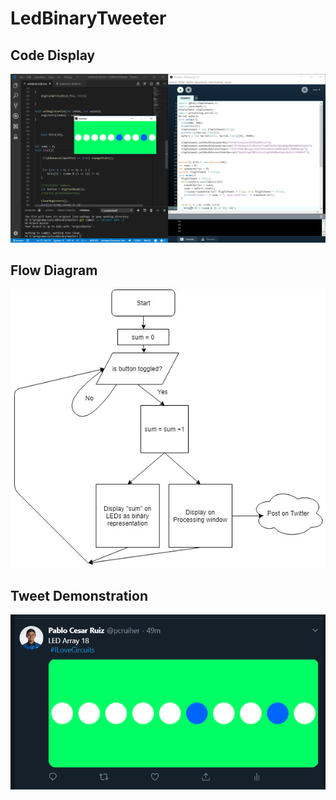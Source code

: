 # LedBinaryTweeter
## Code Display
<img src="proof.png">

## Flow Diagram
<img src="FluxDiagramLedBinaryTweeter.jpg">

## Tweet Demonstration
<img src="tweet.png">